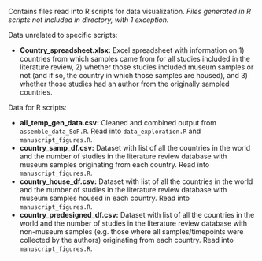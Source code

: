 Contains files read into R scripts for data visualization. *Files generated in R scripts not included in directory, with 1 exception.*

Data unrelated to specific scripts:
  * **Country_spreadsheet.xlsx:** Excel spreadsheet with information on 1) countries from which samples came from for all studies included in the literature review, 2) whether those studies included museum samples or not (and if so, the country in which those samples are housed), and 3) whether those studies had an author from the originally sampled countries.

Data for R scripts:
  * **all_temp_gen_data.csv:** Cleaned and combined output from `assemble_data_SoF.R`. Read into `data_exploration.R` and `manuscript_figures.R`.
  * **country_samp_df.csv:** Dataset with list of all the countries in the world and the number of studies in the literature review database with museum samples originating from each country. Read into `manuscript_figures.R`.
  * **country_house_df.csv:** Dataset with list of all the countries in the world and the number of studies in the literature review database with museum samples housed in each country. Read into `manuscript_figures.R`.
  * **country_predesigned_df.csv:** Dataset with list of all the countries in the world and the number of studies in the literature review database with non-museum samples (e.g. those where all samples/timepoints were collected by the authors) originating from each country. Read into `manuscript_figures.R`.
  
